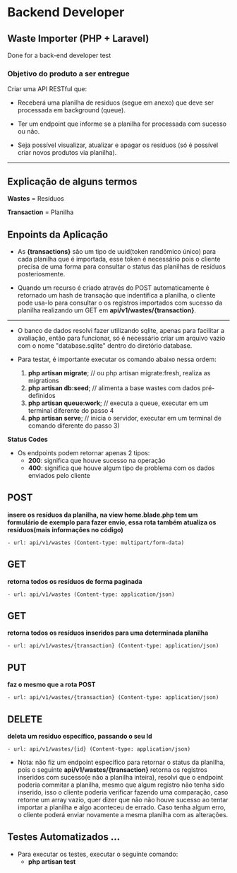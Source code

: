 # Backend Developer

## Waste Importer (PHP + Laravel)
Done for a back-end developer test
### Objetivo do produto a ser entregue

Criar uma API RESTful que:

- Receberá uma planilha de residuos (segue em anexo) que deve ser processada em background (queue).

- Ter um endpoint que informe se a planilha for processada com sucesso ou não.

- Seja possível visualizar, atualizar e apagar os resíduos (só é possível criar novos produtos via planilha).

--------

## Explicação de alguns termos

**Wastes** = Resíduos

**Transaction** = Planilha

## Enpoints da Aplicação

- As **{transactions}** são um tipo de uuid(token randômico único) para cada planilha que é importada, esse token é necessário pois o cliente precisa de uma forma para consultar o status das planilhas de resíduos posteriosmente.

- Quando um recurso é criado através do POST automaticamente é retornado um hash de transação que indentifica a planilha, o cliente pode usa-lo para consultar o os registros importados com sucesso da planilha realizando um GET em **api/v1/wastes/{transaction}**.

-------

- O banco de dados resolvi fazer utilizando sqlite, apenas para facilitar a avaliação, então para funcionar, só é necessário criar um arquivo vazio com o nome "database.sqlite" dentro do diretório database. 

- Para testar, é importante executar os comando abaixo nessa ordem:

    1) **php artisan migrate**; // ou php artisan migrate:fresh, realiza as migrations
    2) **php artisan db:seed**; // alimenta a base wastes com dados pré-definidos
    3) **php artisan queue:work**; // executa a queue, executar em um terminal diferente do passo 4
    4) **php artisan serve**; // inicia o servidor, executar em um terminal de comando diferente do passo 3)

**Status Codes**
- Os endpoints podem retornar apenas 2 tipos:
    - **200**: significa que houve sucesso na operação
    - **400**: significa que houve algum tipo de problema com os dados enviados pelo cliente

## POST 
**insere os resíduos da planilha, na view home.blade.php tem um formulário de exemplo para fazer envio, essa rota também atualiza os resíduos(mais informações no código)**

    - url: api/v1/wastes (Content-type: multipart/form-data)

## GET
**retorna todos os resíduos de forma paginada**

    - url: api/v1/wastes (Content-type: application/json)


## GET
**retorna todos os resíduos inseridos para uma determinada planilha**

    - url: api/v1/wastes/{transaction} (Content-type: application/json)

## PUT
**faz o mesmo que a rota POST**

    - url: api/v1/wastes/{transaction} (Content-type: application/json)

## DELETE
**deleta um resíduo específico, passando o seu Id**

    - url: api/v1/wastes/{id} (Content-type: application/json)
    
- Nota: não fiz um endpoint específico para retornar o status da planilha, pois o seguinte **api/v1/wastes/{transaction}** retorna os registros inseridos com sucesso(e não a planilha inteira), resolvi que o endpoint poderia commitar a planilha, mesmo que algum registro não tenha sido inserido, isso o cliente poderia verificar fazendo uma comparação, caso retorne um array vazio, quer dizer que não não houve sucesso ao tentar importar a planilha e algo aconteceu de errado. Caso tenha algum erro, o cliente poderá enviar novamente a mesma planilha com as alterações.

## Testes Automatizados ...

- Para executar os testes, executar o seguinte comando:
    - **php artisan test**
